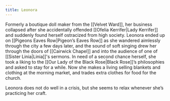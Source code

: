 ```yaml
---
title: Leonora
---
```


Formerly a boutique doll maker from the [[Velvet Ward]], her business collapsed after she accidentally offended [[Ofelia Kerrifer|Lady Kerrifer]] and suddenly found herself ostracized from high society. Leonora ended up on [[Pigeons Eaves Row|Pigeon’s Eaves Row]] as she wandered aimlessly through the city a few days later, and the sound of soft singing drew her through the doors of [[Cairwick Chapel]] and into the audience of one of [[Sister Linia|Linia]]'s sermons. In need of a second chance herself, she took a liking to the [[Our Lady of the Black Rose|Black Rose]]’s philosophies and asked to stay for a while. Now she makes a living selling blankets and clothing at the morning market, and trades extra clothes for food for the church.

Leonora does not do well in a crisis, but she seems to relax whenever she’s practicing her craft.